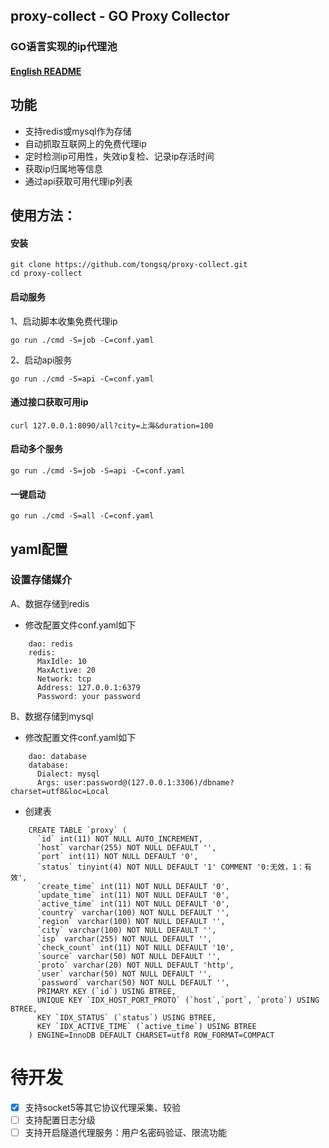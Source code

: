 proxy-collect - GO Proxy Collector
------
### GO语言实现的ip代理池

#### [English README](README.en.md)

功能
------

* 支持redis或mysql作为存储
* 自动抓取互联网上的免费代理ip
* 定时检测ip可用性，失效ip复检、记录ip存活时间
* 获取ip归属地等信息
* 通过api获取可用代理ip列表

## 使用方法：

#### 安装

    git clone https://github.com/tongsq/proxy-collect.git
    cd proxy-collect

#### 启动服务
1、启动脚本收集免费代理ip

    go run ./cmd -S=job -C=conf.yaml
2、启动api服务

    go run ./cmd -S=api -C=conf.yaml

#### 通过接口获取可用ip

    curl 127.0.0.1:8090/all?city=上海&duration=100

#### 启动多个服务

    go run ./cmd -S=job -S=api -C=conf.yaml
#### 一键启动

    go run ./cmd -S=all -C=conf.yaml

## yaml配置
### 设置存储媒介
A、数据存储到redis

* 修改配置文件conf.yaml如下
```
    dao: redis
    redis:
      MaxIdle: 10
      MaxActive: 20
      Network: tcp
      Address: 127.0.0.1:6379
      Password: your password
``` 
B、数据存储到mysql

* 修改配置文件conf.yaml如下
```
    dao: database
    database:
      Dialect: mysql
      Args: user:password@(127.0.0.1:3306)/dbname?charset=utf8&loc=Local
```
* 创建表
```
    CREATE TABLE `proxy` (
      `id` int(11) NOT NULL AUTO_INCREMENT,
      `host` varchar(255) NOT NULL DEFAULT '',
      `port` int(11) NOT NULL DEFAULT '0',
      `status` tinyint(4) NOT NULL DEFAULT '1' COMMENT '0:无效，1：有效',
      `create_time` int(11) NOT NULL DEFAULT '0',
      `update_time` int(11) NOT NULL DEFAULT '0',
      `active_time` int(11) NOT NULL DEFAULT '0',
      `country` varchar(100) NOT NULL DEFAULT '',
      `region` varchar(100) NOT NULL DEFAULT '',
      `city` varchar(100) NOT NULL DEFAULT '',
      `isp` varchar(255) NOT NULL DEFAULT '',
      `check_count` int(11) NOT NULL DEFAULT '10',
      `source` varchar(50) NOT NULL DEFAULT '',
      `proto` varchar(20) NOT NULL DEFAULT 'http',
      `user` varchar(50) NOT NULL DEFAULT '',
      `password` varchar(50) NOT NULL DEFAULT '',
      PRIMARY KEY (`id`) USING BTREE,
      UNIQUE KEY `IDX_HOST_PORT_PROTO` (`host`,`port`, `proto`) USING BTREE,
      KEY `IDX_STATUS` (`status`) USING BTREE,
      KEY `IDX_ACTIVE_TIME` (`active_time`) USING BTREE
    ) ENGINE=InnoDB DEFAULT CHARSET=utf8 ROW_FORMAT=COMPACT
```
# 待开发
- [X] 支持socket5等其它协议代理采集、较验
- [ ] 支持配置日志分级
- [ ] 支持开启隧道代理服务：用户名密码验证、限流功能
